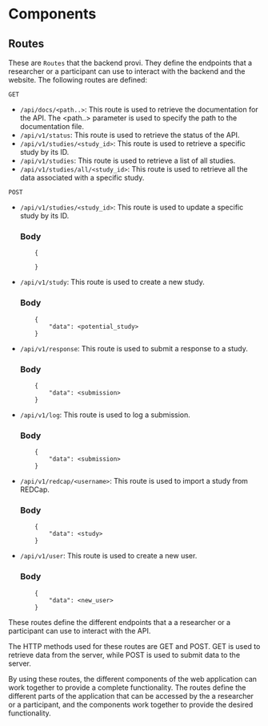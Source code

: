 # Components

## Routes
These are `Routes` that the backend provi. They define the endpoints that a researcher or a participant can use to interact with the backend and the website. The following routes are defined:

`GET`
- `/api/docs/<path..>`: This route is used to retrieve the documentation for the API. The <path..> parameter is used to specify the path to the documentation file.
- `/api/v1/status`: This route is used to retrieve the status of the API.
- `/api/v1/studies/<study_id>`: This route is used to retrieve a specific study by its ID.
- `/api/v1/studies`: This route is used to retrieve a list of all studies.
- `/api/v1/studies/all/<study_id>`: This route is used to retrieve all the data associated with a specific study.


`POST`
- `/api/v1/studies/<study_id>`: This route is used to update a specific study by its ID.
    ### Body
    ```
        {
           
        }
    ```
- `/api/v1/study`: This route is used to create a new study.
    ### Body
    ```
        {
            "data": <potential_study>
        }
    ```
- `/api/v1/response`: This route is used to submit a response to a study.
    ### Body
    ```
        {
            "data": <submission>
        }
    ```
- `/api/v1/log`: This route is used to log a submission.
    ### Body
    ```
        {
            "data": <submission>
        }
    ```
- `/api/v1/redcap/<username>`: This route is used to import a study from REDCap.
    ### Body
    ```
        {
            "data": <study>
        }
    ```
- `/api/v1/user`: This route is used to create a new user.
    ### Body
    ```
        {
            "data": <new_user>
        }
    ```
These routes define the different endpoints that a a researcher or a participant can use to interact with the API. 

The HTTP methods used for these routes are GET and POST. GET is used to retrieve data from the server, while POST is used to submit data to the server.

By using these routes, the different components of the web application can work together to provide a complete functionality. The routes define the different parts of the application that can be accessed by the a researcher or a participant, and the components work together to provide the desired functionality.